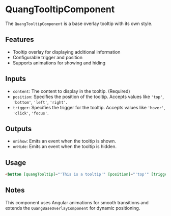 # QuangTooltipComponent

The `QuangTooltipComponent` is a base overlay tooltip with its own style.

## Features
- Tooltip overlay for displaying additional information
- Configurable trigger and position
- Supports animations for showing and hiding

## Inputs
- `content`: The content to display in the tooltip. (Required)
- `position`: Specifies the position of the tooltip. Accepts values like `'top'`, `'bottom'`, `'left'`, `'right'`.
- `trigger`: Specifies the trigger for the tooltip. Accepts values like `'hover'`, `'click'`, `'focus'`.

## Outputs
- `onShow`: Emits an event when the tooltip is shown.
- `onHide`: Emits an event when the tooltip is hidden.

## Usage
```html
<button [quangTooltip]="'This is a tooltip'" [position]="'top'" [trigger]="'hover'">Hover me</button>
```

## Notes
This component uses Angular animations for smooth transitions and extends the `QuangBaseOverlayComponent` for dynamic positioning.
